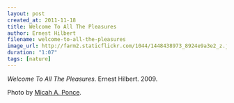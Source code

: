 ```yaml
---
layout: post
created_at: 2011-11-18
title: Welcome To All The Pleasures
author: Ernest Hilbert
filename: welcome-to-all-the-pleasures
image_url: http://farm2.staticflickr.com/1044/1448438973_8924e9a3e2_z.jpg?zz=1
duration: "1:07"
tags: [nature]
---
```


_Welcome To All The Pleasures_.  Ernest Hilbert.  2009.

Photo by [Micah A. Ponce](http://www.flickr.com/photos/mappix/1448438973/).

